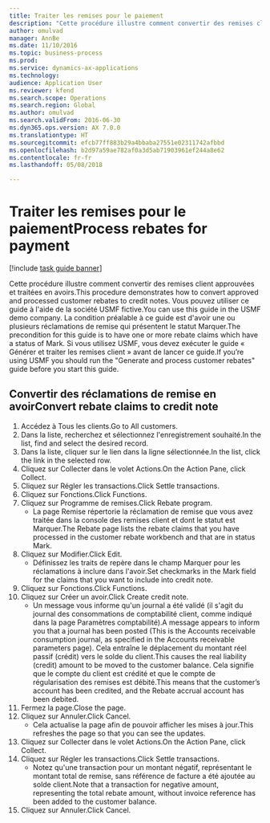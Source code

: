 ```yaml
--- 
title: Traiter les remises pour le paiement
description: "Cette procédure illustre comment convertir des remises client approuvées et traitées en avoirs."
author: omulvad
manager: AnnBe
ms.date: 11/10/2016
ms.topic: business-process
ms.prod: 
ms.service: dynamics-ax-applications
ms.technology: 
audience: Application User
ms.reviewer: kfend
ms.search.scope: Operations
ms.search.region: Global
ms.author: omulvad
ms.search.validFrom: 2016-06-30
ms.dyn365.ops.version: AX 7.0.0
ms.translationtype: HT
ms.sourcegitcommit: efcb77ff883b29a4bbaba27551e02311742afbbd
ms.openlocfilehash: b2d97a59ae782af0a3d5ab71903961ef244a8e62
ms.contentlocale: fr-fr
ms.lasthandoff: 05/08/2018

---
```

# <a name="process-rebates-for-payment"></a><span data-ttu-id="c4e24-103">Traiter les remises pour le paiement</span><span class="sxs-lookup"><span data-stu-id="c4e24-103">Process rebates for payment</span></span>

[!include [task guide banner](../../includes/task-guide-banner.md)]

<span data-ttu-id="c4e24-104">Cette procédure illustre comment convertir des remises client approuvées et traitées en avoirs.</span><span class="sxs-lookup"><span data-stu-id="c4e24-104">This procedure demonstrates how to convert approved and processed customer rebates to credit notes.</span></span> <span data-ttu-id="c4e24-105">Vous pouvez utiliser ce guide à l'aide de la société USMF fictive.</span><span class="sxs-lookup"><span data-stu-id="c4e24-105">You can use this guide in the USMF demo company.</span></span> <span data-ttu-id="c4e24-106">La condition préalable à ce guide est d'avoir une ou plusieurs réclamations de remise qui présentent le statut Marquer.</span><span class="sxs-lookup"><span data-stu-id="c4e24-106">The precondition for this guide is to have one or more rebate claims which have a status of Mark.</span></span> <span data-ttu-id="c4e24-107">Si vous utilisez USMF, vous devez exécuter le guide « Générer et traiter les remises client » avant de lancer ce guide.</span><span class="sxs-lookup"><span data-stu-id="c4e24-107">If you’re using USMF you should run the "Generate and process customer rebates" guide before you start this guide.</span></span>


## <a name="convert-rebate-claims-to-credit-note"></a><span data-ttu-id="c4e24-108">Convertir des réclamations de remise en avoir</span><span class="sxs-lookup"><span data-stu-id="c4e24-108">Convert rebate claims to credit note</span></span>
1. <span data-ttu-id="c4e24-109">Accédez à Tous les clients.</span><span class="sxs-lookup"><span data-stu-id="c4e24-109">Go to All customers.</span></span>
2. <span data-ttu-id="c4e24-110">Dans la liste, recherchez et sélectionnez l'enregistrement souhaité.</span><span class="sxs-lookup"><span data-stu-id="c4e24-110">In the list, find and select the desired record.</span></span>
3. <span data-ttu-id="c4e24-111">Dans la liste, cliquer sur le lien dans la ligne sélectionnée.</span><span class="sxs-lookup"><span data-stu-id="c4e24-111">In the list, click the link in the selected row.</span></span>
4. <span data-ttu-id="c4e24-112">Cliquez sur Collecter dans le volet Actions.</span><span class="sxs-lookup"><span data-stu-id="c4e24-112">On the Action Pane, click Collect.</span></span>
5. <span data-ttu-id="c4e24-113">Cliquez sur Régler les transactions.</span><span class="sxs-lookup"><span data-stu-id="c4e24-113">Click Settle transactions.</span></span>
6. <span data-ttu-id="c4e24-114">Cliquez sur Fonctions.</span><span class="sxs-lookup"><span data-stu-id="c4e24-114">Click Functions.</span></span>
7. <span data-ttu-id="c4e24-115">Cliquez sur Programme de remises.</span><span class="sxs-lookup"><span data-stu-id="c4e24-115">Click Rebate program.</span></span>
    * <span data-ttu-id="c4e24-116">La page Remise répertorie la réclamation de remise que vous avez traitée dans la console des remises client et dont le statut est Marquer.</span><span class="sxs-lookup"><span data-stu-id="c4e24-116">The Rebate page lists the rebate claims that you have processed in the customer rebate workbench and that are in status Mark.</span></span>    
8. <span data-ttu-id="c4e24-117">Cliquez sur Modifier.</span><span class="sxs-lookup"><span data-stu-id="c4e24-117">Click Edit.</span></span>
    * <span data-ttu-id="c4e24-118">Définissez les traits de repère dans le champ Marquer pour les réclamations à inclure dans l'avoir.</span><span class="sxs-lookup"><span data-stu-id="c4e24-118">Set checkmarks in the Mark field for the claims that you want to include into credit note.</span></span>   
9. <span data-ttu-id="c4e24-119">Cliquez sur Fonctions.</span><span class="sxs-lookup"><span data-stu-id="c4e24-119">Click Functions.</span></span>
10. <span data-ttu-id="c4e24-120">Cliquez sur Créer un avoir.</span><span class="sxs-lookup"><span data-stu-id="c4e24-120">Click Create credit note.</span></span>
    * <span data-ttu-id="c4e24-121">Un message vous informe qu'un journal a été validé (il s'agit du journal des consommations de comptabilité client, comme indiqué dans la page Paramètres comptabilité).</span><span class="sxs-lookup"><span data-stu-id="c4e24-121">A message appears to inform you that a journal has been posted (This is the Accounts receivable consumption journal, as specified in the Accounts receivable parameters page).</span></span> <span data-ttu-id="c4e24-122">Cela entraîne le déplacement du montant réel passif (crédit) vers le solde du client.</span><span class="sxs-lookup"><span data-stu-id="c4e24-122">This causes the real liability (credit) amount to be moved to the customer balance.</span></span> <span data-ttu-id="c4e24-123">Cela signifie que le compte du client est crédité et que le compte de régularisation des remises est débité.</span><span class="sxs-lookup"><span data-stu-id="c4e24-123">This means that the customer’s account has been credited, and the Rebate accrual account has been debited.</span></span>  
11. <span data-ttu-id="c4e24-124">Fermez la page.</span><span class="sxs-lookup"><span data-stu-id="c4e24-124">Close the page.</span></span>
12. <span data-ttu-id="c4e24-125">Cliquez sur Annuler.</span><span class="sxs-lookup"><span data-stu-id="c4e24-125">Click Cancel.</span></span>
    * <span data-ttu-id="c4e24-126">Cela actualise la page afin de pouvoir afficher les mises à jour.</span><span class="sxs-lookup"><span data-stu-id="c4e24-126">This refreshes the page so that you can see the updates.</span></span>  
13. <span data-ttu-id="c4e24-127">Cliquez sur Collecter dans le volet Actions.</span><span class="sxs-lookup"><span data-stu-id="c4e24-127">On the Action Pane, click Collect.</span></span>
14. <span data-ttu-id="c4e24-128">Cliquez sur Régler les transactions.</span><span class="sxs-lookup"><span data-stu-id="c4e24-128">Click Settle transactions.</span></span>
    * <span data-ttu-id="c4e24-129">Notez qu'une transaction pour un montant négatif, représentant le montant total de remise, sans référence de facture a été ajoutée au solde client.</span><span class="sxs-lookup"><span data-stu-id="c4e24-129">Note that a transaction for negative amount, representing the total rebate amount, without invoice reference has been added to the customer balance.</span></span>   
15. <span data-ttu-id="c4e24-130">Cliquez sur Annuler.</span><span class="sxs-lookup"><span data-stu-id="c4e24-130">Click Cancel.</span></span>


